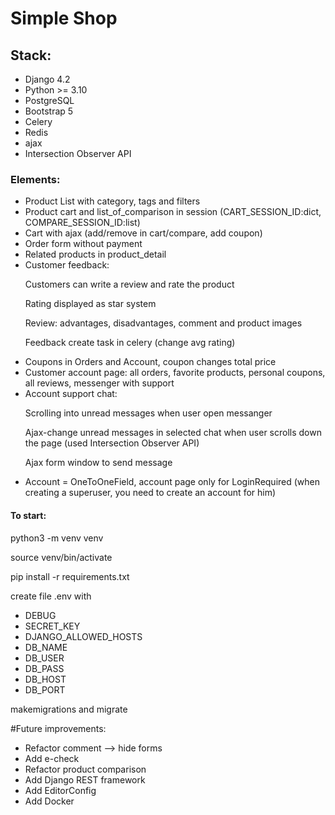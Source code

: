 <h1>Simple Shop</h1>
<h2>Stack:</h2>
<ul>
  <li>Django 4.2</li>
  <li>Python >= 3.10</li>
   <li>PostgreSQL</li>
  <li>Bootstrap 5</li>
  <li>Celery</li>
  <li>Redis</li>
  <li>ajax</li>
  <li>Intersection Observer API</li>
</ul>

<h3>Elements:</h3>

<ul>
  <li>Product List with category, tags and filters</li>
  <li>Product cart and list_of_comparison in session (CART_SESSION_ID:dict, COMPARE_SESSION_ID:list)</li>
  <li>Cart with ajax (add/remove in cart/compare, add coupon)</li>
  <li>Order form without payment</li>
  <li>Related products in product_detail</li>

  <li>Customer feedback:
    <p>Customers can write a review and rate the product</p>
    <p>Rating displayed as star system</p>
    <p>Review: advantages, disadvantages, comment and product images<p>
    <p>Feedback create task in celery (change avg rating)</p>
  </li>

  <li>Coupons in Orders and Account, coupon changes total price</li>
  <li>Customer account page: all orders, favorite products, personal coupons, all reviews, messenger with support </li>
  <li>Account support chat:
    <p>Scrolling into unread messages when user open messanger</p>
    <p>Ajax-change unread messages in selected chat when user scrolls down the page (used Intersection Observer API)</p>
    <p>Ajax form window to send message</p>
  </li>
  <li>Account = OneToOneField, account page only for LoginRequired (when creating a superuser, you need to create an account for him)</li>

</ul>

<h4>To start:</h4>
<p>python3 -m venv venv </p>
<p>source venv/bin/activate</p>
<p>pip install -r requirements.txt</p>
<p>create file .env with</p>
<ul>
  <li>DEBUG</li>
  <li>SECRET_KEY</li>
  <li>DJANGO_ALLOWED_HOSTS</li>
  <li>DB_NAME</li>
  <li>DB_USER</li>
  <li>DB_PASS</li>
  <li>DB_HOST</li>
  <li>DB_PORT</li>
</ul>
<p>makemigrations and migrate</p>

#Future improvements:

<ul>
  <li>Refactor comment --> hide forms</li>
  <li>Add e-check</li>
  <li>Refactor product comparison</li>
  <li>Add Django REST framework</li>
  <li>Add EditorConfig</li>
  <li>Add Docker</li>
</ul>
